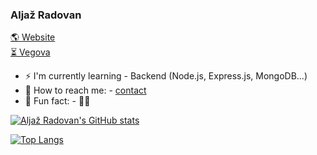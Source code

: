 ### Aljaž Radovan
[🌎 Website](https://aljaz-radovan.si)  
[⏳ Vegova](https://vegova.si)


- ⚡️ I'm currently learning - Backend (Node.js, Express.js, MongoDB...)
- 📧 How to reach me: - [contact](mailto:info@aljaz-radovan.si)
- 💯 Fun fact: - 🏋️‍♂️

[![Aljaž Radovan's GitHub stats](https://github-readme-stats.vercel.app/api?username=aljazekslo&show_icons=true&theme=radical)](https://github.com/anuraghazra/github-readme-stats)


[![Top Langs](https://github-readme-stats.vercel.app/api/top-langs/?username=aljazekslo&theme=radical)](https://github.com/anuraghazra/github-readme-stats)
